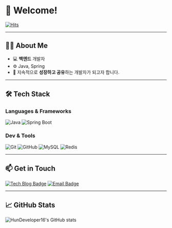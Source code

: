 # 👋 Welcome!  
[![Hits](https://hits.seeyoufarm.com/api/count/incr/badge.svg?url=https://github.com/HunDeveloper16/hunDeveloper16&count_bg=%2376FB11&title_bg=%23198BD7&icon=github.svg&icon_color=%23000000&title=Visitors&edge_flat=true)](https://hits.seeyoufarm.com)

---

## 👨‍💻 About Me

- 💻 **백엔드** 개발자
- ⚙️ Java, Spring
- 🎯 지속적으로 **성장하고 공유**하는 개발자가 되고자 합니다.

---

## 🛠️ Tech Stack

### Languages & Frameworks
![Java](https://img.shields.io/badge/Java-007396?style=flat&logo=java&logoColor=white)
![Spring Boot](https://img.shields.io/badge/Spring_Boot-6DB33F?style=flat&logo=spring-boot&logoColor=white)

### Dev & Tools
![Git](https://img.shields.io/badge/Git-F05032?style=flat&logo=git&logoColor=white)
![GitHub](https://img.shields.io/badge/GitHub-181717?style=flat&logo=github&logoColor=white)
![MySQL](https://img.shields.io/badge/MySQL-4479A1?style=flat&logo=mysql&logoColor=white)
![Redis](https://img.shields.io/badge/Redis-DC382D?style=flat&logo=redis&logoColor=white)

---

## 📫 Get in Touch

[![Tech Blog Badge](https://img.shields.io/badge/Blog-Tistory-000000?style=flat-square&logo=tistory&logoColor=white)](https://lsh2016.tistory.com/)
[![Email Badge](https://img.shields.io/badge/Email-lsh931673@gmail.com-blue?style=flat-square&logo=gmail&logoColor=white)](mailto:lsh931673@gmail.com)

---

## 📈 GitHub Stats

![HunDeveloper16's GitHub stats](https://github-readme-stats.vercel.app/api?username=HunDeveloper16&show_icons=true&theme=github_dark)





